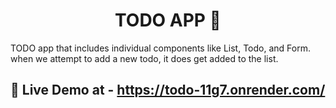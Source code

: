 <h1 align="center">TODO APP  📝</h1>

TODO app that includes individual components like List, Todo, and Form. when we attempt to add a new todo, it does get added to the list.

## 🔗 Live Demo at - https://todo-11g7.onrender.com/

